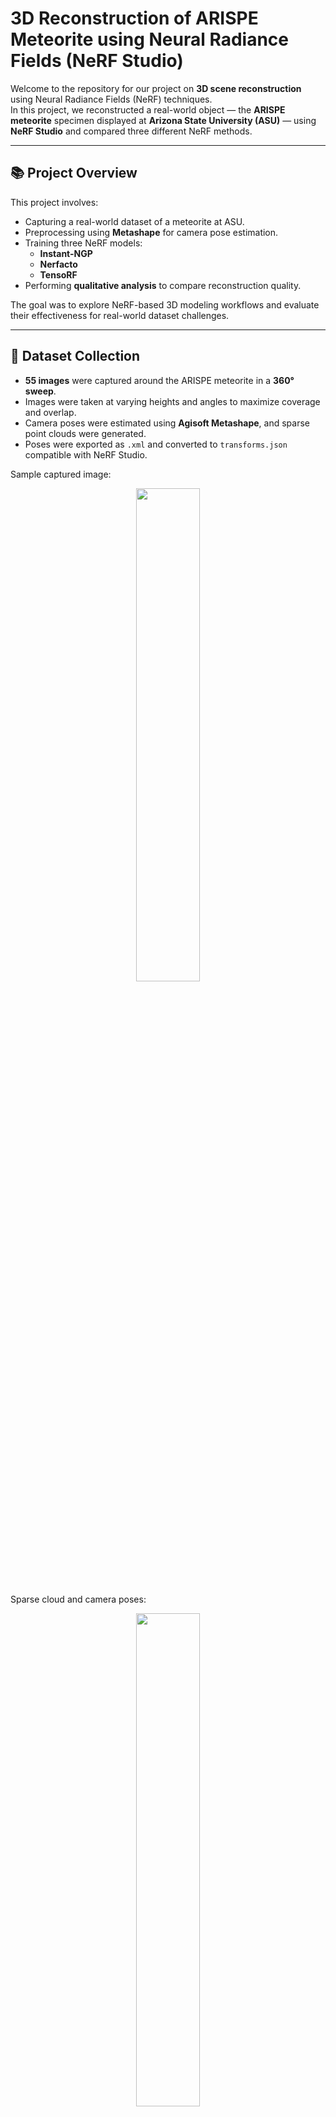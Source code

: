 # 3D Reconstruction of ARISPE Meteorite using Neural Radiance Fields (NeRF Studio)

Welcome to the repository for our project on **3D scene reconstruction** using Neural Radiance Fields (NeRF) techniques.  
In this project, we reconstructed a real-world object — the **ARISPE meteorite** specimen displayed at **Arizona State University (ASU)** — using **NeRF Studio** and compared three different NeRF methods.

---

## 📚 Project Overview

This project involves:
- Capturing a real-world dataset of a meteorite at ASU.
- Preprocessing using **Metashape** for camera pose estimation.
- Training three NeRF models:
  - **Instant-NGP**
  - **Nerfacto**
  - **TensoRF**
- Performing **qualitative analysis** to compare reconstruction quality.

The goal was to explore NeRF-based 3D modeling workflows and evaluate their effectiveness for real-world dataset challenges.

---

## 📸 Dataset Collection

- **55 images** were captured around the ARISPE meteorite in a **360° sweep**.
- Images were taken at varying heights and angles to maximize coverage and overlap.
- Camera poses were estimated using **Agisoft Metashape**, and sparse point clouds were generated.
- Poses were exported as `.xml` and converted to `transforms.json` compatible with NeRF Studio.

Sample captured image:

<p align="center">
  <img src="https://github.com/user-attachments/assets/c51e278f-3707-4046-93f8-5077211f3d4a" width="45%">
</p>

Sparse cloud and camera poses:

<p align="center">
  <img src="https://github.com/user-attachments/assets/cfb07033-bad7-4370-bb6c-ef56971674e7" width="45%">
</p>

---

## 🛠 Reconstruction Methods

We trained and compared the following models:

### 1. Instant-NGP
- Training Time: **~2 minutes** on NVIDIA RTX 3050 GPU
- Extremely fast convergence using multiresolution hash grids.
- Surface structure reconstructed well.
- Minor blurring observed in fine features (e.g., text on the black plate).

<p align="center">
  <img src="https://github.com/user-attachments/assets/ecf53340-8cf3-4775-bfa5-d0baf943639d" width="45%">
  <img src="https://github.com/user-attachments/assets/5cacf3b0-2388-4b3e-b1fc-76d28fcad75a" width="45%">
</p>

---

### 2. Nerfacto
- Training Time: **~16 minutes**
- Produced the **highest reconstruction quality**.
- Finer surface details and text on the ARISPE information plate were **readable**.
- Background and transparent surfaces (like glass) reconstructed well.

<p align="center">
  <img src="https://github.com/user-attachments/assets/c852d332-c05c-4a7d-a6b4-dcc6b90da47e" width="45%">
  <img src="https://github.com/user-attachments/assets/8b5149f2-fc01-4ce4-9059-9b2069ec5d7e" width="45%">
</p>

---

### 3. TensoRF
- Training Time: **~92 minutes**
- Captured the basic structure, but significant **noise artifacts** appeared.
- Fine details and text were less accurately modeled compared to Nerfacto.

<p align="center">
  <img src="https://github.com/user-attachments/assets/2bed5715-16a7-4ecb-8f3a-6a92f96f3ec6" width="45%">
  <img src="https://github.com/user-attachments/assets/9b1d92f2-6a57-41e1-91d0-8a752cdcad4c" width="45%">
</p>

---

## 🧠 Qualitative Comparison

| Parameter                | Instant-NGP                         | Nerfacto                                  | TensoRF                                  |
|---------------------------|--------------------------------------|-------------------------------------------|------------------------------------------|
| Training Time             | 2 minutes                           | 16 minutes                                | 92 minutes                               |
| Reconstruction Quality    | Moderate                            | High                                      | Average                                  |
| Observations              | Moderate surface detail, noisy background, blurred fine text | Highly detailed, clean background, readable fine text | Scene captured, but heavy noise artifacts and unreadable text |

---

## 📝 Conclusion

- **Nerfacto** achieved the best balance between training speed and reconstruction quality.
- **Instant-NGP** is excellent for fast prototyping but struggles with fine details.
- **TensoRF**, while promising theoretically, was sensitive to noise in this real-world dataset.

The experiment highlights the importance of choosing the right NeRF model based on the reconstruction task requirements.

---

## 📄 More Information

For a detailed technical analysis, methodology, and complete results, please refer to the full project [paper](https://github.com/ChinmayAmrutkar/Machine-Vision-Projects/blob/main/3D-Reconstruction-of-ARISPE-Meteorite-using-Neural-Radiance-Fields/Efficient_3D_Scene_Modeling_with_Instant_NGP__Nerfacto__and_TensoRF__A_Case_Study_on_the_ARISPE_Meteorite.pdf) included in this repository.

---

## 🔗 References

- [NerfStudio Documentation](https://docs.nerf.studio/)
- [Instant-NGP (NVIDIA)](https://github.com/NVlabs/instant-ngp)
- [Nerfacto (Nerfstudio)](https://docs.nerf.studio/nerfology/methods/nerfacto.html)
- [TensoRF (Official GitHub)](https://github.com/apchenstu/TensoRF)
- [Metashape by Agisoft](https://www.agisoft.com/)

---

## 📜 License

This project is licensed under the **MIT License**.  
You are free to use, modify, and distribute this work, provided that proper credit is given.

For more details, see the [LICENSE]([LICENSE](https://github.com/ChinmayAmrutkar/Machine-Vision-Projects/blob/main/3D-Reconstruction-of-ARISPE-Meteorite-using-Neural-Radiance-Fields/LICENSE.txt)) file.

---

<p align="center">
  <em>Built with ❤️ for 3D Vision Research and Learning</em>
</p>
